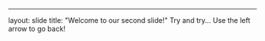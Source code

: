 ---
layout: slide
title: "Welcome to our second slide!"
Try and try...
Use the left arrow to go back!
